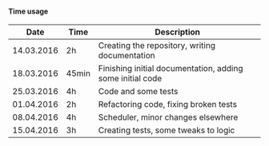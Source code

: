 #### Time usage
Date | Time | Description
-----------|----|---------------------------------------------------------
14.03.2016 | 2h | Creating the repository, writing documentation
18.03.2016 | 45min | Finishing initial documentation, adding some initial code
25.03.2016 | 4h | Code and some tests
01.04.2016 | 2h | Refactoring code, fixing broken tests
08.04.2016 | 4h | Scheduler, minor changes elsewhere
15.04.2016 | 3h | Creating tests, some tweaks to logic

